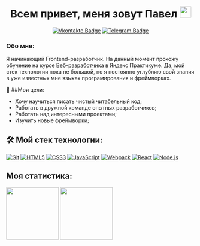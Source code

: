 <h1 align="center">Всем привет, меня зовут Павел <img src="https://media.giphy.com/media/hvRJCLFzcasrR4ia7z/giphy.gif" height="30px"></h1>
<p align="center">
<a href="https://vk.com/tptechnician"><img src="https://img.shields.io/badge/Vkontakte-blue?style=for-the-badge&logo=vk&logoColor=white" alt="Vkontakte Badge"></a>
<a href="https://t.me/Tptechnician"><img src="https://img.shields.io/badge/Telegram-blue?style=for-the-badge&logo=telegram&logoColor=white" alt="Telegram Badge"></a>
</p>


### Обо мне:
Я начинающий Frontend-разработчик. На данный момент прохожу обучение на курсе [Веб-разработчика](https://practicum.yandex.ru/web/) в Яндекс Практикуме. Да, мой стек технологии пока не большой, но я постоянно углубляю свой знания в уже известных мне языках програмирования и фреймворках.

🎯 ##Мои цели:
- Хочу научиться писать чистый читабельный код;
- Работать в дружной команде опытных разработчиков;
- Работать над интересными проектами;
- Изучить новые фреймворки;

## 🛠 Мой стек технологии:
[![Git](https://user-images.githubusercontent.com/86494748/128634186-d1b69fc3-322b-4344-89d0-615670eaaa93.png)](https://git-scm.com/)
[![HTML5](https://user-images.githubusercontent.com/86494748/128634189-e6ded326-aeb9-4f8d-8508-f0fcd7f1d891.png)](https://html5book.ru/html-html5/)
[![CSS3](https://user-images.githubusercontent.com/86494748/128634188-71178ce2-89cf-4283-9f5a-87ff5d3b4854.png)](https://html5book.ru/css-css3/)
[![JavaScript](https://user-images.githubusercontent.com/86494748/148681759-aea31033-3b1c-4687-a0e7-e5faeb06bf50.png)](https://262.ecma-international.org/)
[![Webpack](https://user-images.githubusercontent.com/86494748/148681761-05344a41-60b5-4018-a977-90b31df5fcdc.png)](https://webpack.js.org/)
[![React](https://user-images.githubusercontent.com/86494748/148681760-b140d3e8-7e61-4bfd-9266-b1f72523fe32.png)](https://ru.reactjs.org/)
[![Node.js](https://user-images.githubusercontent.com/86494748/158791550-15622b7d-b568-4c49-8bdd-b6732cb2869b.png)](https://nodejs.org/en/)

## Моя статистика:

<img src="https://github-readme-stats.vercel.app/api/top-langs/?username=Tptechnician&layout=compact" height="140px"/> <img src="https://github-readme-stats.vercel.app/api?username=Tptechnician" height="140px"/>
